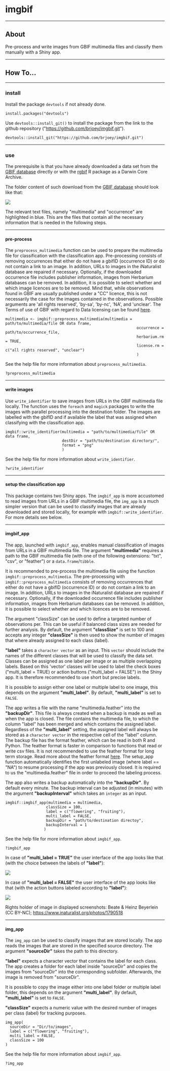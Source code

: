 # imgbif

------------------------------------------------------------------------

## About

Pre-process and write images from GBIF multimedia files and classify them manually with a Shiny app.

------------------------------------------------------------------------

## How To...

------------------------------------------------------------------------

### install

Install the package `devtools` if not already done.

```         
install.packages("devtools")
```

Use `devtools::install_git()` to install the package from the link to the github repository ("https://github.com/brjoey/imgbif.git").

```         
devtools::install_git("https://github.com/brjoey/imgbif.git")
```

---

### use

The prerequisite is that you have already downloaded a data set from the [GBIF database](https://www.gbif.org/) directly or with the [rgbif](https://www.gbif.org/tool/81747/rgbif) R package as a Darwin Core Archive.

The folder content of such download from the [GBIF database](https://www.gbif.org/) should look like that:

![](images/Screenshot_GBIF_download_folder.png)


The relevant text files, namely "multimedia" and "occurrence" are highlighted in blue. This are the files that contain all the necessary information that is needed in the following steps.

---

#### pre-process

The `preprocess_multimedia` function can be used to prepare the multimedia file for classification with the classification app. Pre-processing consists of removing occurrences that either do not have a gbifID (occurrence ID) or do not contain a link to an image. In addition, URLs to images in the iNaturalist database are repaired if necessary. Optionally, if the downloaded occurrence file includes publisher information, images from Herbarium databases can be removed. In addition, it is possible to select whether and which image licences are to be removed. Mind that, while observations found in GBIF are usually published under a "CC" licence, this is not necessarily the case for the images contained in the observations. Possible arguments are 'all rights reserved', 'by-sa', 'by-nc', 'NA', and 'unclear'. The Terms of use
of GBIF with regard to Data licensing can be found [here](https://www.gbif.org/terms).


```         
multimedia <- imgbif::preprocess_multimedia(multimedia = path/to/multimedia/file OR data frame,
                                                          occurrence = path/to/occurrence_file,
                                                          herbarium.rm = TRUE,
                                                          license.rm = c("all rights reserved", "unclear")
                                                          )
```

See the help file for more information about `preprocess_multimedia`.

```         
?preprocess_multimedia
```

---

#### write images

Use `write_identifier` to save images from URLs in the GBIF multimedia file locally. The function uses the `foreach` and `magick` packages to write the images with parallel processing into the destination folder. The images are labelled with the gbifID and if available the label that was assigned when classifying with the classification app.

```         
imgbif::write_identifier(multimedia = "path/to/multimedia/file" OR data frame,
                         destDir = "path/to/destination directory/",
                         format = "png"
                         )
```

See the help file for more information about `write_identifier`.

```         
?write_identifier
```
---

#### setup the classification app

This package contains two Shiny apps. The `imgbif_app` is more accustomed to read images from URLs in a GBIF multimedia file,
the `img_app` is a much simpler version that can be used to classify images that are already downloaded and stored locally, for example with `imgbif::write_identifier`. For more details see below.

---

#### imgbif_app

The app, launched with `imgbif_app`, enables manual classification of images from URLs in a GBIF multimedia file. The argument __"multimedia"__ requires a path to the GBIF multimedia file (with one of the following extensions: "txt", "csv", or "feather") or a `data.frame`/`tibble`.

It is recommended to pre-process the multimedia file using the function `imgbif::preprocess_multimedia`. The pre-processing with `imgbif::preprocess_multimedia` consists of removing occurrences that either do not have a gbifID (occurrence ID) or do not contain a link to an image. In addition, URLs to images in the iNaturalist database are repaired if necessary. Optionally, if the downloaded occurrence file includes publisher information, images from Herbarium databases can be removed. In addition, it is possible to select whether and which licences are to be removed.

The argument "classSize" can be used to define a targeted number of observations per. This can be useful if balanced class sizes are needed for further analysis. By default, the argument __"classSize"__ is set to 100 and accepts any integer __"classSize"__ is then used to show the number of images that where already assigned to each class (label).

__"label"__ takes a `character vector` as an input. This `vector` should include the names of the different classes that will be used to classify the data set. Classes can be assigned as one label per image or as multiple overlapping labels. Based on this 'vector' classes will be used to label the check boxes ("multi_label = TRUE) or action buttons ("multi_label = FALSE") in the Shiny app. It is therefore recommended to use short but precise labels.

It is possible to assign either one label or multiple label to one image, this depends on the argument __"multi_label"__. By default, __"multi_label"__ is set to `FALSE`.

The app writes a file with the name "multimedia.feather" into the __"backupDir"__. This file is always created when a backup is made as well as when the app is closed. The file contains the multimedia file, to which the column "label" has been merged and which contains the assigned label. Regardless of the __"multi_label"__ setting, the assigned label will always be stored as a `character vector` in the respective cell of the "label" column. The backup file has the format feather, which can be read in both R and Python. The feather format is faster in comparison to functions that read or write csv files. It is not recommended to use the feather format for long term storage. Read more about the feather format [here](https://posit.co/blog/feather/). The setup_app function automatically identifies the first unlabeled image (where label == "NA") to resume processing if the app was previously closed. It is required to us the "multimedia.feather" file in order to proceed the labeling process.

The app also writes a backup automatically into the __"backupDir"__. By default every minute. The backup interval can be adjusted (in minutes) with the argument __"backupInterval"__ which takes an `integer` as an input.

```         
imgbif::imgbif_app(multimedia = multimedia,
                  classSize = 100,
                  label = c("flowering", "fruiting"),
                  multi_label = FALSE,
                  backupDir = "path/to/destination directoy",
                  backupInterval = 1
                 )
```

See the help file for more information about `imgbif_app`.

```         
?imgbif_app
```


In case of __"multi_label = TRUE"__ the user interface of the app looks like that (with the choice between the labels of __"label"__):

![](images/Screenshot_App_multi_label=TRUE.png)


In case of __"multi_label = FALSE"__ the user interface of the app looks like that (with the action buttons labeled according to __"label"__):

![](images/Screenshot_App_multi_label=FALSE.png)


Rights holder of image in displayed screenshots: Beate & Heinz Beyerlein (CC BY-NC); https://www.inaturalist.org/photos/1790518

---

#### img_app
The `img_app` can be used to classify images that are stored locally. The app reads the images that are stored in the specified source directory.  The argument __"sourceDir"__ takes the path to this directory.

__"label"__ expects a character vector that contains the label for each class. The app creates a folder for each label inside "sourceDir" and copies the images from "sourceDir" into the corresponding subfolder. Afterwards, the image is removed from "sourceDir".

It is possible to copy the image either into one label folder or multiple label folder, this depends on the argument __"multi_label"__. By default, __"multi_label"__ is set to `FALSE`.

__"classSize"__ expects a numeric value with the desired number of images per class (label) for tracking purposes.


```
img_app(
  sourceDir = "Dir/to/images",
  label = c("flowering", "fruiting"),
  multi_label = FALSE,
  classSize = 100
)
```


See the help file for more information about `imgbif_app`.

```         
?img_app
```
